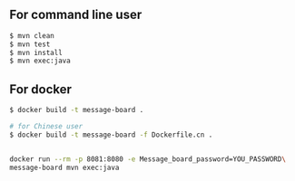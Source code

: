 ## For command line user
```bash
$ mvn clean
$ mvn test
$ mvn install
$ mvn exec:java
```

## For docker
``` bash
$ docker build -t message-board .

# for Chinese user
$ docker build -t message-board -f Dockerfile.cn .


docker run --rm -p 8081:8080 -e Message_board_password=YOU_PASSWORD\
message-board mvn exec:java
```